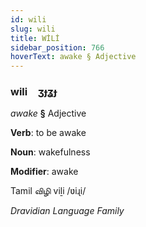 ```yaml
---
id: wili
slug: wili
title: WİLİ
sidebar_position: 766
hoverText: awake § Adjective
---
```


### wili&emsp;<span kind="abugida">ʒɟʓɟ</span>

*awake* **§** Adjective

**Verb**: to be awake

**Noun**: wakefulness

**Modifier**: awake

Tamil விழி viḻi /ʋiɻi/

*Dravidian Language Family*